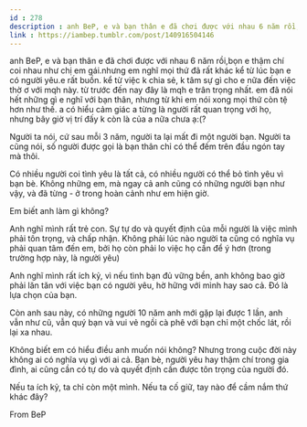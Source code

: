 ```yaml
---
id : 278
description : anh BeP, e và bạn thân e đã chơi được với nhau 6 năm rồi,bọn e thậm chí coi nhau như chị em gái.nhưng em nghĩ mọi thứ đã rất khác kể từ lúc bạn e có người yêu.e rất buồn. kể từ việc k chia sẻ, k tâm sự gì cho e nữa đến việc thờ ơ với mqh này. từ trước đến nay đây là mqh e trân trọng nhất. em đã nói hết những gì e nghĩ với bạn thân, nhưng từ khi em nói xong mọi thứ còn tệ hơn như thế. a có hiểu cảm giác a từng là người rất quan trọng với họ, nhưng bây giờ vị trí đấy k còn là của a nữa chưa ạ(?
link : https://iambep.tumblr.com/post/140916504146
---
```


anh BeP, e và bạn thân e đã chơi được với nhau 6 năm rồi,bọn e thậm chí
coi nhau như chị em gái.nhưng em nghĩ mọi thứ đã rất khác kể từ lúc bạn
e có người yêu.e rất buồn. kể từ việc k chia sẻ, k tâm sự gì cho e nữa đến
việc thờ ơ với mqh này. từ trước đến nay đây là mqh e trân trọng nhất. em
đã nói hết những gì e nghĩ với bạn thân, nhưng từ khi em nói xong mọi thứ
còn tệ hơn như thế. a có hiểu cảm giác a từng là người rất quan trọng với
họ, nhưng bây giờ vị trí đấy k còn là của a nữa chưa ạ:(?

Người ta nói, cứ sau mỗi 3 năm, người ta lại mất đi một người bạn. Người
ta cũng nói, số người được gọi là bạn thân chỉ có thể đếm trên đầu ngón
tay mà thôi.

Có nhiều người coi tình yêu là tất cả, có nhiều người có thể bỏ tình yêu
vì bạn bè. Không những em, mà ngay cả anh cũng có những người bạn như vậy,
và đã từng - ở trong hoàn cảnh như em hiện giờ.

Em biết anh làm gì không?

Anh nghĩ mình rất trẻ con. Sự tự do và quyết định của mỗi người là việc
mình phải tôn trọng, và chấp nhận. Không phải lúc nào người ta cũng có nghĩa
vụ phải quan tâm đến em, bởi họ còn phải lo việc họ cần để ý hơn (trong
trường hợp này, là người yêu)

Anh nghĩ mình rất ích kỷ, vì nếu tình bạn đủ vững bền, anh không bao giờ
phải lăn tăn với việc bạn có người yêu, hờ hững với mình hay sao cả. Đó
là lựa chọn của bạn.

Còn anh sau này, có những người 10 năm anh mới gặp lại được 1 lần, anh vẫn
như cũ, vẫn quý bạn và vui vẻ ngồi cà phê với bạn chỉ một chốc lát, rồi
lại xa nhau.

Không biết em có hiểu điều anh muốn nói không? Nhưng trong cuộc đời này
không ai có nghĩa vụ gì với ai cả. Bạn bè, người yêu hay thậm chí trong
gia đình, ai cũng cần có tự do và quyết định cần được tôn trọng của người
đó.

Nếu ta ích kỷ, ta chỉ còn một mình. Nếu ta cố giữ, tay nào để cầm nắm thứ
khác đây?

From BeP